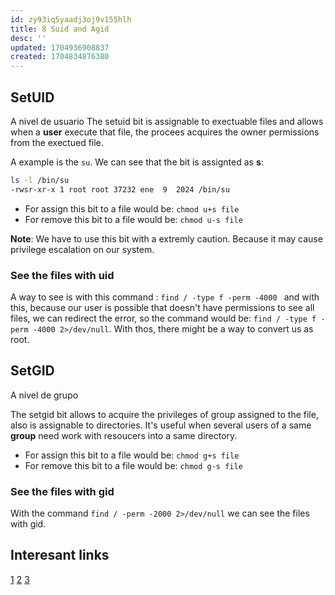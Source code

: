 ```yaml
---
id: zy93iq5yaadj3oj9v155hlh
title: 8 Suid and Agid
desc: ''
updated: 1704936908837
created: 1704834876380
---
```


## SetUID
A nivel de usuario
The setuid bit is assignable to exectuable files and allows when a **user** execute that file, the procees acquires the owner permissions from the exectued file.

A example is the `su`. We can see that the bit is assignted as **s**:
  
  ```bash
  ls -l /bin/su
  -rwsr-xr-x 1 root root 37232 ene  9  2024 /bin/su
  ```

- For assign this bit to a file would be: `chmod u+s file`
- For remove this bit to a file would be: `chmod u-s file`

**Note**: We have to use this bit with a extremly caution. Because it may cause privilege escalation on our system.


### See the files with uid

A way to see is with this command : `find / -type f -perm -4000 ` and with this, because our user is possible that doesn't have permissions to see all files, we can redirect the error, so the command would be: `find / -type f -perm -4000 2>/dev/null`. With thos, there might be a way to convert us as root.

## SetGID

A nivel de grupo

The setgid bit allows to acquire the privileges of group assigned to the file, also is assignable to directories. It's useful when several users of a same **group** need work with resoucers into a same directory.

- For assign this bit to a file would be: `chmod g+s file`
- For remove this bit to a file would be: `chmod g-s file`

### See the files with gid

With the command `find / -perm -2000 2>/dev/null` we can see the files with gid.

## Interesant links

[1](https://deephacking.tech/permisos-sgid-suid-y-sticky-bit-linux/#:~:text=Permiso%20SGID,-El%20permiso%20SGID&text=Si%20se%20establece%20en%20un,perteneciente%2C%20el%20grupo%20del%20directorio.)
[2](https://www.ochobitshacenunbyte.com/2019/06/17/permisos-especiales-en-linux-sticky-bit-suid-y-sgid/)
[3](https://www.ibiblio.org/pub/linux/docs/LuCaS/Manuales-LuCAS/SEGUNIX/unixsec-2.1-html/node56.html)